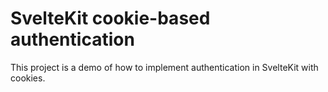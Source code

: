 # SvelteKit cookie-based authentication

This project is a demo of how to implement authentication in SvelteKit with cookies.
